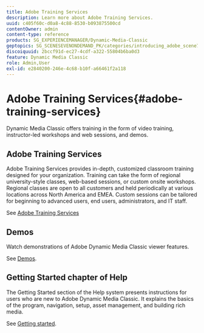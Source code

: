```yaml
---
title: Adobe Training Services
description: Learn more about Adobe Training Services.
uuid: c405f60c-d0a8-4c88-8530-b093875500cd
contentOwner: admin
content-type: reference
products: SG_EXPERIENCEMANAGER/Dynamic-Media-Classic
geptopics: SG_SCENESEVENONDEMAND_PK/categories/introducing_adobe_scene7
discoiquuid: 2bccf91d-ec27-4cdf-a322-55804b6ba0d3
feature: Dynamic Media Classic
role: Admin,User
exl-id: e2840200-246e-4c68-b10f-a66461f2a118
---
```

# Adobe Training Services{#adobe-training-services}

Dynamic Media Classic offers training in the form of video training, instructor-led workshops and web sessions, and demos.

## Adobe Training Services

Adobe Training Services provides in-depth, customized classroom training designed for your organization. Training can take the form of regional university-style classes, web-based sessions, or custom onsite workshops. Regional classes are open to all customers and held periodically at various locations across North America and EMEA. Custom sessions can be tailored for beginning to advanced users, end users, administrators, and IT staff.

See [Adobe Training Services](https://learning.adobe.com/)

## Demos

Watch demonstrations of Adobe Dynamic Media Classic viewer features.

See [Demos](https://landing.adobe.com/en/na/dynamic-media/ctir-2755/live-demos.html).

## Getting Started chapter of Help

The Getting Started section of the Help system presents instructions for users who are new to Adobe Dynamic Media Classic. It explains the basics of the program, navigation, setup, asset management, and building rich media.

See [Getting started](dmc-platform-overview.md).
